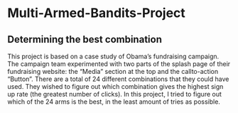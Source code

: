# Multi-Armed-Bandits-Project

## Determining the best combination
This project is based on a case study of Obama’s fundraising campaign. The campaign team experimented with two parts of the splash page of their fundraising website: the “Media” section at the top and the callto-action “Button”. There are a total of 24 different combinations that they could have used. They wished to figure out which combination gives the highest sign up rate (the greatest number of clicks). In this project, I tried to figure out which of the 24 arms is the best, in the least amount of tries as possible.
